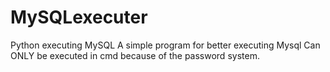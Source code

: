 # MySQLexecuter
Python executing MySQL
A simple program for better executing Mysql
Can ONLY be executed in cmd because of the password system.
